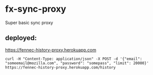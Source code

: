 # fx-sync-proxy
Super basic sync proxy

## deployed:
https://fennec-history-proxy.herokuapp.com

`curl -H "Content-Type: application/json" -X POST -d '{"email": "someemail@mozilla.com", "password": "somepass", "limit": 20000}' https://fennec-history-proxy.herokuapp.com/history`
